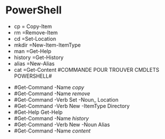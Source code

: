 # PowerShell
* cp = Copy-Item
* rm =Remove-Item
* cd =Set-Location
* mkdir =New-Item-ItemType
* man =Get-Help
* history =Get-History
* alias =New-Alias
* cat =Get-Content
#COMMANDE POUR TROUVER CMDLETS POWERSHELL#
- #Get-Command -Name *copy*
- #Get-Command -Name *remove*
- #Get-Command -Verb Set -Noun_ Location
- #Get-Command -Verb New -ItemType Directory
- #Get-Help Get-Help
- #Get-Command -Name *history*
- #Get-Command -Verb New -Noun Alias
- #Get-Command -Name *content*
